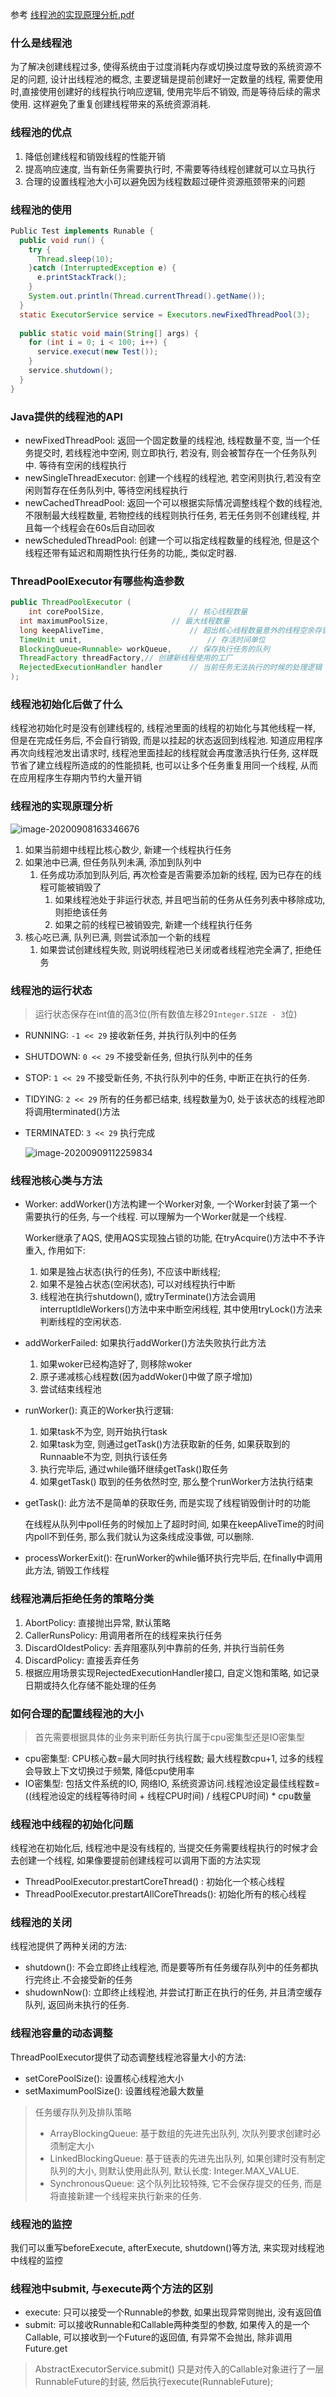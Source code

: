 参考 [线程池的实现原理分析.pdf](source/线程池的实现原理分析.pdf) 

### 什么是线程池

为了解决创建线程过多, 使得系统由于过度消耗内存或切换过度导致的系统资源不足的问题, 设计出线程池的概念, 主要逻辑是提前创建好一定数量的线程, 需要使用时,直接使用创建好的线程执行响应逻辑, 使用完毕后不销毁, 而是等待后续的需求使用. 这样避免了重复创建线程带来的系统资源消耗.

### 线程池的优点

1. 降低创建线程和销毁线程的性能开销
2. 提高响应速度, 当有新任务需要执行时, 不需要等待线程创建就可以立马执行
3. 合理的设置线程池大小可以避免因为线程数超过硬件资源瓶颈带来的问题

### 线程池的使用

```java
Public Test implements Runable {
  public void run() {
    try {
      Thread.sleep(10);
    }catch (InterruptedException e) {
      e.printStackTrack();
    }
    System.out.println(Thread.currentThread().getName());
  }
  static ExecutorService service = Executors.newFixedThreadPool(3);
  
  public static void main(String[] args) {
    for (int i = 0; i < 100; i++) {
      service.execut(new Test());
    }
    service.shutdown();
  }
}
```

### Java提供的线程池的API

* newFixedThreadPool: 返回一个固定数量的线程池, 线程数量不变, 当一个任务提交时, 若线程池中空闲, 则立即执行, 若没有, 则会被暂存在一个任务队列中. 等待有空闲的线程执行
* newSingleThreadExecutor: 创建一个线程的线程池, 若空闲则执行,若没有空闲则暂存在任务队列中, 等待空闲线程执行
* newCachedThreadPool: 返回一个可以根据实际情况调整线程个数的线程池, 不限制最大线程数量, 若物控线的线程则执行任务, 若无任务则不创建线程, 并且每一个线程会在60s后自动回收
* newScheduledThreadPool: 创建一个可以指定线程数量的线程池, 但是这个线程还带有延迟和周期性执行任务的功能,, 类似定时器.

### ThreadPoolExecutor有哪些构造参数

```java
public ThreadPoolExecutor (
	int corePoolSize, 					// 核心线程数量 
  int maximumPoolSize,				// 最大线程数量
  long keepAliveTime,					// 超出核心线程数量意外的线程空余存留时间
  TimeUnit unit,							// 存活时间单位
  BlockingQueue<Runnable> workQueue,	// 保存执行任务的队列
  ThreadFactory threadFactory,// 创建新线程使用的工厂
  RejectedExecutionHandler handler		// 当前任务无法执行的时候的处理逻辑
);
```

### 线程池初始化后做了什么

线程池初始化时是没有创建线程的, 线程池里面的线程的初始化与其他线程一样, 但是在完成任务后, 不会自行销毁, 而是以挂起的状态返回到线程池. 知道应用程序再次向线程池发出请求时, 线程池里面挂起的线程就会再度激活执行任务, 这样既节省了建立线程所造成的的性能损耗, 也可以让多个任务重复用同一个线程, 从而在应用程序生存期内节约大量开销

### 线程池的实现原理分析

![image-20200908163346676](线程池.assets/image-20200908163346676.png)

1. 如果当前翅中线程比核心数少, 新建一个线程执行任务
2. 如果池中已满, 但任务队列未满, 添加到队列中
    1. 任务成功添加到队列后, 再次检查是否需要添加新的线程, 因为已存在的线程可能被销毁了
        1. 如果线程池处于非运行状态, 并且吧当前的任务从任务列表中移除成功, 则拒绝该任务
        2. 如果之前的线程已被销毁完, 新建一个线程执行任务
3. 核心吃已满, 队列已满, 则尝试添加一个新的线程
    1. 如果尝试创建线程失败, 则说明线程池已关闭或者线程池完全满了, 拒绝任务

### 线程池的运行状态

> 运行状态保存在int值的高3位(所有数值左移29`Integer.SIZE - 3`位)

* RUNNING:  `-1 << 29`  接收新任务, 并执行队列中的任务

* SHUTDOWN: `0 << 29` 不接受新任务, 但执行队列中的任务

* STOP: `1 << 29` 不接受新任务, 不执行队列中的任务, 中断正在执行的任务.

* TIDYING: `2 << 29` 所有的任务都已结束, 线程数量为0, 处于该状态的线程池即将调用terminated()方法

* TERMINATED: `3 << 29` 执行完成

    ![image-20200909112259834](线程池.assets/image-20200909112259834.png)   

### 线程池核心类与方法

* Worker: addWorker()方法构建一个Worker对象, 一个Worker封装了第一个需要执行的任务, 与一个线程. 可以理解为一个Worker就是一个线程.

    Worker继承了AQS, 使用AQS实现独占锁的功能, 在tryAcquire()方法中不予许重入, 作用如下:

    1. 如果是独占状态(执行的任务), 不应该中断线程;
    2. 如果不是独占状态(空闲状态), 可以对线程执行中断
    3. 线程池在执行shutdown(), 或tryTerminate()方法会调用interruptIdleWorkers()方法中来中断空闲线程, 其中使用tryLock()方法来判断线程的空闲状态.

* addWorkerFailed: 如果执行addWorker()方法失败执行此方法

    1. 如果woker已经构造好了, 则移除woker
    2. 原子递减核心线程数(因为addWoker()中做了原子增加)
    3. 尝试结束线程池

* runWorker(): 真正的Worker执行逻辑:

    1. 如果task不为空, 则开始执行task
    2. 如果task为空, 则通过getTask()方法获取新的任务, 如果获取到的Runnaable不为空, 则执行该任务
    3. 执行完毕后, 通过while循环继续getTask()取任务
    4. 如果getTask() 取到的任务依然时空, 那么整个runWorker方法执行结束

* getTask(): 此方法不是简单的获取任务, 而是实现了线程销毁倒计时的功能

    在线程从队列中poll任务的时候加上了超时时间, 如果在keepAliveTime的时间内poll不到任务, 那么我们就认为这条线成没事做, 可以删除.

* processWorkerExit(): 在runWorker的while循环执行完毕后, 在finally中调用此方法, 销毁工作线程

### 线程池满后拒绝任务的策略分类

1. AbortPolicy: 直接抛出异常, 默认策略
2. CallerRunsPolicy: 用调用者所在的线程来执行任务
3. DiscardOldestPolicy: 丢弃阻塞队列中靠前的任务, 并执行当前任务
4. DiscardPolicy: 直接丢弃任务
5. 根据应用场景实现RejectedExecutionHandler接口, 自定义饱和策略, 如记录日期或持久化存储不能处理的任务

### 如何合理的配置线程池的大小

> 首先需要根据具体的业务来判断任务执行属于cpu密集型还是IO密集型

* cpu密集型: CPU核心数=最大同时执行线程数; 最大线程数cpu+1, 过多的线程会导致上下文切换过于频繁, 降低cpu使用率
* IO密集型: 包括文件系统的IO, 网络IO, 系统资源访问.线程池设定最佳线程数=((线程池设定的线程等待时间 + 线程CPU时间) / 线程CPU时间) * cpu数量

### 线程池中线程的初始化问题

线程池在初始化后, 线程池中是没有线程的, 当提交任务需要线程执行的时候才会去创建一个线程, 如果像要提前创建线程可以调用下面的方法实现

* ThreadPoolExecutor.prestartCoreThread() : 初始化一个核心线程
* ThreadPoolExecutor.prestartAllCoreThreads(): 初始化所有的核心线程

### 线程池的关闭

线程池提供了两种关闭的方法:

* shutdown(): 不会立即终止线程池, 而是要等所有任务缓存队列中的任务都执行完终止.不会接受新的任务
* shudownNow(): 立即终止线程池, 并尝试打断正在执行的任务, 并且清空缓存队列, 返回尚未执行的任务.

### 线程池容量的动态调整

ThreadPoolExecutor提供了动态调整线程池容量大小的方法:

* setCorePoolSize(): 设置核心线程池大小
* setMaximumPoolSize(): 设置线程池最大数量

> 任务缓存队列及排队策略
>
> * ArrayBlockingQueue: 基于数组的先进先出队列, 次队列要求创建时必须制定大小
> * LinkedBlockingQueue: 基于链表的先进先出队列, 如果创建时没有制定队列的大小, 则默认使用此队列, 默认长度: Integer.MAX_VALUE.
> * SynchronousQueue: 这个队列比较特殊, 它不会保存提交的任务, 而是将直接新建一个线程来执行新来的任务.

### 线程池的监控

我们可以重写beforeExecute, afterExecute, shutdown()等方法, 来实现对线程池中线程的监控

### 线程池中submit, 与execute两个方法的区别

* execute: 只可以接受一个Runnable的参数, 如果出现异常则抛出, 没有返回值
* submit: 可以接收Runnable和Callable两种类型的参数, 如果传入的是一个Callable, 可以接收到一个Future的返回值, 有异常不会抛出, 除非调用Future.get

> AbstractExecutorService.submit() 只是对传入的Callable对象进行了一层RunnableFuture的封装, 然后执行execute(RunnableFuture<T>);

